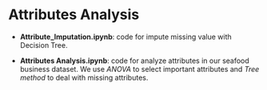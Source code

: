 # Attributes Analysis

* **Attribute_Imputation.ipynb**: code for impute missing value with Decision Tree.

* **Attributes Analysis.ipynb**: code for analyze attributes in our seafood business dataset. We use *ANOVA* to select important attributes and *Tree method* to deal with missing attributes.
